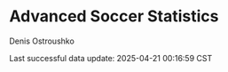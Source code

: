 # Advanced Soccer Statistics
Denis Ostroushko

<!-- gfm -->

Last successful data update: 2025-04-21 00:16:59 CST
